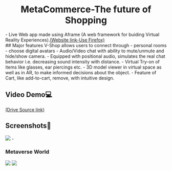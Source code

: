 <h1><center>MetaCommerce-The future of Shopping</center></h1>
- Live Web app made using Aframe (A web framework for buiding Virtual Reality Experiences).<a href="https://cotton-yummy-front.glitch.me">(Website link-Use Firefox)</a><br>
## Major features
V-Shop allows users to connect through
- personal rooms
-  choose digital avatars
-  Audio/Video chat with ability to mute/unmute and hide/show camera.
-  Equipped with positional audio, simulates the real chat behavior i.e. decreasing sound intensity with distance.
-  Virtual Try-on of items like glasses, ear piercings etc.
-  3D model viewer in virtual space as well as in AR, to make informed decisions about the object.
-  Feature of Cart, like add-to-cart, remove, with intuitive design.

## Video Demo💻
<a href="https://drive.google.com/file/d/1HWyiJshPOmfl86tHyRUYBY8tTWyovC3S/view?usp=sharing">(Drive Source link)</a><br>

## Screenshots📸
<image src="https://user-images.githubusercontent.com/92815147/184545520-d5fde189-7c98-4b6b-bc37-dc949ffd1573.png"/>
- <h3>Metaverse World</h3>
<image src="https://user-images.githubusercontent.com/92815147/184539456-88f1c782-ca0f-4b7b-ba08-95f101468555.png"/>
<image src="https://user-images.githubusercontent.com/92815147/184539555-e1c2ee03-c488-40df-ad8f-30c126eaa58b.png"/>

